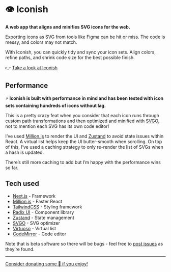 # 👁️ Iconish

**A web app that aligns and minifies SVG icons for the web.**

Exporting icons as SVG from tools like Figma can be hit or miss. The code is messy, and colors may not match.

With Iconish, you can quickly tidy and sync your icon sets. Align colors, refine paths, and shrink code size for the best possible finish.

:point_right: [Take a look at Iconish](https://iconish.benrogerson.dev/)

## Performance

⚡ **Iconish is built with performance in mind and has been tested with icon sets containing hundreds of icons without lag.**

This is a pretty crazy feat when you consider that each icon runs through custom path transformations and then optimized and minified with [SVGO](https://github.com/svg/svgo), not to mention each SVG has its own code editor!

I’ve used [Million.js](https://million.dev/) to render the UI and [Zustand](https://github.com/pmndrs/zustand) to avoid state issues within React. A virtual list helps keep the UI butter-smooth when scrolling. On top of this, I’ve used a caching strategy to only re-render the list of SVGs when a hash is updated.

There’s still more caching to add but I’m happy with the performance wins so far.

## Tech used

- [Next.js](https://nextjs.org/) - Framework
- [Million.js](https://million.dev/) - Faster React
- [TailwindCSS](https://tailwindcss.com/) - Styling framework
- [Radix UI](https://www.radix-ui.com/) - Component library
- [Zustand](https://github.com/pmndrs/zustand) - State management
- [SVGO](https://github.com/svg/svgo) - SVG optimizer
- [Virtuoso](https://virtuoso.dev/) - Virtual list
- [CodeMirror](https://codemirror.net/) - Code editor

Note that is beta software so there will be bugs - feel free to [post issues](https://github.com/ben-rogerson/iconish/issues/new) as they’re found.

---

[Consider donating some 🍕 if you enjoy!](https://www.buymeacoffee.com/benrogerson)
